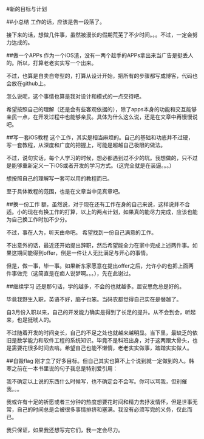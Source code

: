 #新的目标与计划

##小总结
工作的话，应该是告一段落了。

接下来的话，想做几件事，虽然被漫长的假期荒芜了不少时间。。。不过，一定会努力达成的。

##做一个APPs
作为一个iOS渣，没有一两个趁手的APPs拿出来当广告是挺丢人的。所以，打算老老实实写一个出来。	

不过，也算是自卖自夸型的，打算从设计开始，把所有的步骤都写成博客，代码也会放在github上。	

怎么说呢，这个事情也算是我对设计和模式的一点交待吧。

希望按照自己的理解（还是会有些客观依据的），除了apps本身的功能和交互能够亲民一点，在开发过程中也能够亲民。具体为什么这么说，还是在文章中再慢慢说吧。

##写一套iOS教程
这个工作，其实是相当麻烦的。自己的基础和功底并不过硬，写一套教程，从深度和广度的把握上，可能是超越自己极限的做法。

不过，说句实话，每个人学习的时候，想必都遇到过不少的坑。我想做的，只不过是能够重新定义一下iOS或者开发的学习方式。（这完全就是在装逼。。。）	

想按照自己的理解写一套可以用的教程而已。

至于具体教程的范围，也是在文章当中见真章吧。

##换一份工作
额，虽然说，对于现在还有工作在身的自己来说，这样说并不合适。小的现在有换工作的打算，以上的两点计划，如果真的能尽力完成，应该也能为自己换工作时加不少分。

不过，事在人为，听天由命吧。
希望找到一份自己满意的工作。

不出意外的话，最近还开始提出辞职，然后希望能全力在家中完成上述两件事。如果这期间能得到offer，倒是一件让人无比满足与开心的事情。

但是，做一事，毕一事。如果新东家愿意在提出offer之后，允许小的也把上面两件事做完（这简直是在痴人说梦啊。。。），先在此谢过。

##继续学习
还是那句话，学的越多，不会的也就越多。居安思危总是好的。

毕竟我野生入职，英语不好，脑子也笨。当码农都觉得自己实在是僭越了。

自3月份入职以来，自己的开发能力确实是得到了长足的提升。从不会到会，听起来，也是挺唬人的。

不过随着开发的时间变长，自己的不足之处也就越来越明显。当下里，最缺乏的依旧是数学能力和软件工程的系统知识。毕竟不是科班出身，对于这两跟大骨头，也是需要花很多时间去啃。希望自己也能不懒惰，老老实实做事，踏踏实实做人。

##自毁flag
刚才立了好多目标。但自己其实也算不上个说到就一定做到的人。韩寒之前在一本书里说的句子我总是特别爱引用：

我不确定以上说的东西什么时候写，也不确定会不会写。你可以骂我，但别催我。。。

我或许有十足的祈愿或者三分钟的热度想要花时间和精力去抒发情怀，但是世事无常，自己的时间总是会被很多事情排挤和塞满。我没有必须写完的义务，仅此而已。

我只保证，如果我还想写完它们，我一定会尽力。
